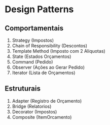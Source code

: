 # Design Patterns

## Comportamentais

1. Strategy (Impostos)
2. Chain of Responsibility (Descontos)
3. Template Method (Imposto com 2 Aliquotas)
4. State (Estados Orçamentos)
5. Command (Pedido)
6. Observer (Ações ao Gerar Pedido)
7. Iterator (Lista de Orçamentos)

## Estruturais

1. Adapter (Registro de Orçamento)
2. Bridge (Relatorios)
3. Decorator (Impostos)
4. Composite (ItemOrcamento)
